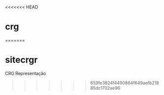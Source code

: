 <<<<<<< HEAD
# crg
=======
# sitecrgr
CRG Representação
>>>>>>> 659fe3824f4490864f649aefb21885dc1702ae96


